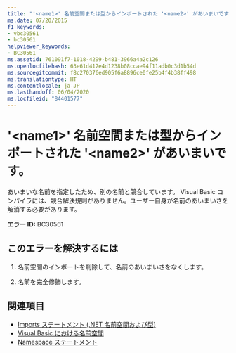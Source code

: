 ```yaml
---
title: "'<name1>' 名前空間または型からインポートされた '<name2>' があいまいです。"
ms.date: 07/20/2015
f1_keywords:
- vbc30561
- bc30561
helpviewer_keywords:
- BC30561
ms.assetid: 761091f7-1018-4299-b481-3966a4a2c126
ms.openlocfilehash: 63e61d412e4d1238b08ccae94f11adb0c3d1b54d
ms.sourcegitcommit: f8c270376ed905f6a8896ce0fe25b4f4b38ff498
ms.translationtype: HT
ms.contentlocale: ja-JP
ms.lasthandoff: 06/04/2020
ms.locfileid: "84401577"
---
```

# <a name="name1-is-ambiguous-imported-from-the-namespaces-or-types-name2"></a>'\<name1>' 名前空間または型からインポートされた '\<name2>' があいまいです。
あいまいな名前を指定したため、別の名前と競合しています。 Visual Basic コンパイラには、競合解決規則がありません。ユーザー自身が名前のあいまいさを解消する必要があります。  
  
 **エラー ID:** BC30561  
  
## <a name="to-correct-this-error"></a>このエラーを解決するには  
  
1. 名前空間のインポートを削除して、名前のあいまいさをなくします。  
  
2. 名前を完全修飾します。  
  
## <a name="see-also"></a>関連項目

- [Imports ステートメント (.NET 名前空間および型)](../statements/imports-statement-net-namespace-and-type.md)
- [Visual Basic における名前空間](../../programming-guide/program-structure/namespaces.md)
- [Namespace ステートメント](../statements/namespace-statement.md)
